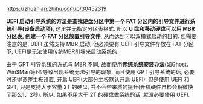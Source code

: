 https://zhuanlan.zhihu.com/p/30452319





**UEFI 启动引导系统的方法是查找硬盘分区中第一个 FAT 分区内的引导文件进行系统引导(设备启动项)**, 这里并无指定分区表格式. 所以 **U 盘和移动硬盘可以用 MBR 分区表, 创建一个 FAT 分区放置引导文件**, 从而达到可以双模式启动的目的. 但需要注意的是, UEFI 虽然支持 MBR 启动, 但必须要有 UEFI 引导文件存放在 FAT 分区下; UEFI是无法使用传统MBR引导来启动系统的.

由于 GPT 引导系统的方式与 MBR 不同, 故而使用**传统系统安装办法**(如Ghost、Win$Man等)会导致出现系统无法引导的现象. 而且使用 GPT 引导系统的话, 必要时还得调整主板设置, 开启 UEFI(大部分主板默认开启 UEFI). 但是使用 UEFI 和 GPT, 只是支持大于容量 2T 的硬盘, 并不会带来质的提升(开机硬件自检会稍微快了那么1、2秒). 所以, 如果不用大于 2T 的硬盘做系统的话, 就没必要使用 UEFI.
